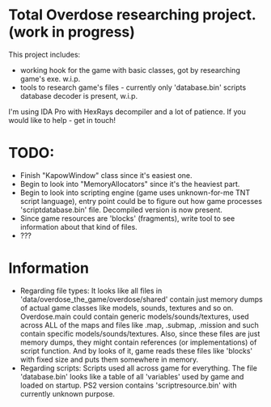 # Total Overdose researching project. (work in progress)

This project includes:
* working hook for the game with basic classes, got by researching game's exe. w.i.p.
* tools to research game's files - currently only 'database.bin' scripts database decoder is present, w.i.p.

I'm using IDA Pro with HexRays decompiler and a lot of patience.
If you would like to help - get in touch!

# TODO:

* Finish "KapowWindow" class since it's easiest one.
* Begin to look into "MemoryAllocators" since it's the heaviest part.
* Begin to look into scripting engine (game uses unknown-for-me TNT script language), entry point could be to figure out how game processes 'scriptdatabase.bin' file. Decompiled version is now present.
* Since game resources are 'blocks' (fragments), write tool to see information about that kind of files.
* ???

# Information

* Regarding file types:
It looks like all files in 'data/overdose_the_game/overdose/shared' contain just memory dumps of actual game classes like models, sounds, textures and so on. Overdose.main could contain generic models/sounds/textures, used across ALL of the maps and files like .map, .submap, .mission and such contain specific models/sounds/textures. Also, since these files are just memory dumps, they might contain references (or implementations) of script function. And by looks of it, game reads these files like 'blocks' with fixed size and puts them somewhere in memory.
* Regarding scripts:
Scripts used all across game for everything. The file 'database.bin' looks like a table of all 'variables' used by game and loaded on startup. PS2 version contains 'scriptresource.bin' with currently unknown purpose.
